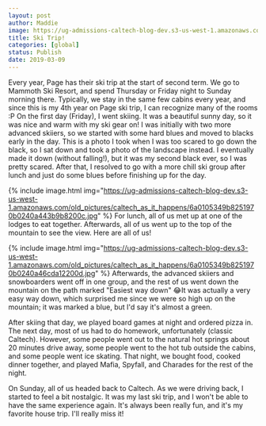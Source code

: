 ```yaml
---
layout: post
author: Maddie
image: https://ug-admissions-caltech-blog-dev.s3-us-west-1.amazonaws.com/old_pictures/caltech_as_it_happens/6a0105349b8251970b0240a46dbdd6200d.jpg
title: Ski Trip!
categories: [global]
status: Publish
date: 2019-03-09
---
```


Every year, Page has their ski trip at the start of second term. We go to Mammoth Ski Resort, and spend Thursday or Friday night to Sunday morning there. Typically, we stay in the same few cabins every year, and since this is my 4th year on Page ski trip, I can recognize many of the rooms :P 
On the first day (Friday), I went skiing. It was a beautiful sunny day, so it was nice and warm with my ski gear on! I was initially with two more advanced skiiers, so we started with some hard blues and moved to blacks early in the day. This is a photo I took when I was too scared to go down the black, so I sat down and took a photo of the landscape instead. I eventually made it down (without falling!), but it was my second black ever, so I was pretty scared. After that, I resolved to go with a more chill ski group after lunch and just do some blues before finishing up for the day.


{% include image.html img="https://ug-admissions-caltech-blog-dev.s3-us-west-1.amazonaws.com/old_pictures/caltech_as_it_happens/6a0105349b8251970b0240a443b9b8200c.jpg" %}
For lunch, all of us met up at one of the lodges to eat together. Afterwards, all of us went up to the top of the mountain to see the view. Here are all of us!


{% include image.html img="https://ug-admissions-caltech-blog-dev.s3-us-west-1.amazonaws.com/old_pictures/caltech_as_it_happens/6a0105349b8251970b0240a46cda12200d.jpg" %}
Afterwards, the advanced skiiers and snowboarders went off in one group, and the rest of us went down the mountain on the path marked "Easiest way down" 😂It was actually a very easy way down, which surprised me since we were so high up on the mountain; it was marked a blue, but I'd say it's almost a green.

After skiing that day, we played board games at night and ordered pizza in. The next day, most of us had to do homework, unfortunately (classic Caltech). However, some people went out to the natural hot springs about 20 minutes drive away, some people went to the hot tub outside the cabins, and some people went ice skating. That night, we bought food, cooked dinner together, and played Mafia, Spyfall, and Charades for the rest of the night.

On Sunday, all of us headed back to Caltech. As we were driving back, I started to feel a bit nostalgic. It was my last ski trip, and I won't be able to have the same experience again. It's always been really fun, and it's my favorite house trip. I'll really miss it!
